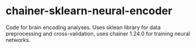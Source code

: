 # chainer-sklearn-neural-encoder
Code for brain encoding analyses. Uses sklean library for data preprocessing and cross-validation, uses chainer 1.24.0 for training neural networks.
